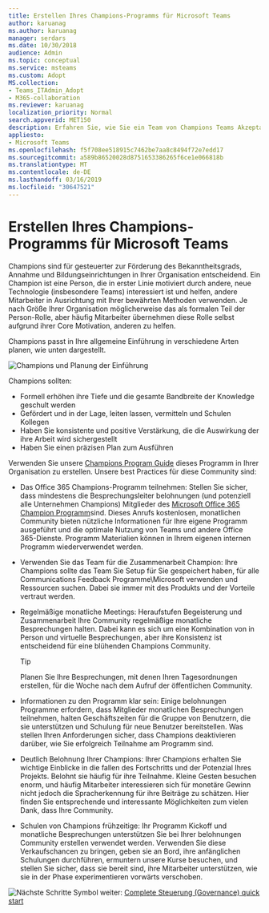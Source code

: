 ```yaml
---
title: Erstellen Ihres Champions-Programms für Microsoft Teams
author: karuanag
ms.author: karuanag
manager: serdars
ms.date: 10/30/2018
audience: Admin
ms.topic: conceptual
ms.service: msteams
ms.custom: Adopt
MS.collection:
- Teams_ITAdmin_Adopt
- M365-collaboration
ms.reviewer: karuanag
localization_priority: Normal
search.appverid: MET150
description: Erfahren Sie, wie Sie ein Team von Champions Teams Akzeptanz fördern Schulen.
appliesto:
- Microsoft Teams
ms.openlocfilehash: f5f708ee518915c7462be7aa8c8494f72e7edd17
ms.sourcegitcommit: a589b86520028d8751653386265f6ce1e066818b
ms.translationtype: MT
ms.contentlocale: de-DE
ms.lasthandoff: 03/16/2019
ms.locfileid: "30647521"
---
```

# <a name="create-your-champions-program-for-microsoft-teams"></a>Erstellen Ihres Champions-Programms für Microsoft Teams

Champions sind für gesteuerter zur Förderung des Bekanntheitsgrads, Annahme und Bildungseinrichtungen in Ihrer Organisation entscheidend. Ein Champion ist eine Person, die in erster Linie motiviert durch andere, neue Technologie (insbesondere Teams) interessiert ist und helfen, andere Mitarbeiter in Ausrichtung mit Ihrer bewährten Methoden verwenden. Je nach Größe Ihrer Organisation möglicherweise das als formalen Teil der Person-Rolle, aber häufig Mitarbeiter übernehmen diese Rolle selbst aufgrund ihrer Core Motivation, anderen zu helfen.

Champions passt in Ihre allgemeine Einführung in verschiedene Arten planen, wie unten dargestellt.

![Champions und Planung der Einführung](media/teams-adoption-champions.png)

Champions sollten:

- Formell erhöhen ihre Tiefe und die gesamte Bandbreite der Knowledge geschult werden
- Gefördert und in der Lage, leiten lassen, vermitteln und Schulen Kollegen
- Haben Sie konsistente und positive Verstärkung, die die Auswirkung der ihre Arbeit wird sichergestellt
- Haben Sie einen präzisen Plan zum Ausführen

Verwenden Sie unsere [Champions Program Guide](https://go.microsoft.com/fwlink/?linkid=854665) dieses Programm in Ihrer Organisation zu erstellen. Unsere best Practices für diese Community sind:

- Das Office 365 Champions-Programm teilnehmen: Stellen Sie sicher, dass mindestens die Besprechungsleiter belohnungen (und potenziell alle Unternehmen Champions) Mitglieder des [Microsoft Office 365 Champion Programm](https://aka.ms/O365Champions)sind. Dieses Anrufs kostenlosen, monatlichen Community bieten nützliche Informationen für Ihre eigene Programm ausgeführt und die optimale Nutzung von Teams und andere Office 365-Dienste. Programm Materialien können in Ihrem eigenen internen Programm wiederverwendet werden.

- Verwenden Sie das Team für die Zusammenarbeit Champion: Ihre Champions sollte das Team Sie Setup für Sie gespeichert haben, für alle Communications Feedback Programme\Microsoft verwenden und Ressourcen suchen.  Dabei sie immer mit des Produkts und der Vorteile vertraut werden.

- Regelmäßige monatliche Meetings: Heraufstufen Begeisterung und Zusammenarbeit Ihre Community regelmäßige monatliche Besprechungen halten. Dabei kann es sich um eine Kombination von in Person und virtuelle Besprechungen, aber ihre Konsistenz ist entscheidend für eine blühenden Champions Community.

    > [!TIP]
    > Planen Sie Ihre Besprechungen, mit denen Ihren Tagesordnungen erstellen, für die Woche nach dem Aufruf der öffentlichen Community. 

- Informationen zu den Programm klar sein: Einige belohnungen Programme erfordern, dass Mitglieder monatlichen Besprechungen teilnehmen, halten Geschäftszeiten für die Gruppe von Benutzern, die sie unterstützen und Schulung für neue Benutzer bereitstellen. Was stellen Ihren Anforderungen sicher, dass Champions deaktivieren darüber, wie Sie erfolgreich Teilnahme am Programm sind.

- Deutlich Belohnung Ihrer Champions: Ihrer Champions erhalten Sie wichtige Einblicke in die fallen des Fortschritts und der Potenzial Ihres Projekts. Belohnt sie häufig für ihre Teilnahme. Kleine Gesten besuchen enorm, und häufig Mitarbeiter interessieren sich für monetäre Gewinn nicht jedoch die Spracherkennung für ihre Beiträge zu schätzen. Hier finden Sie entsprechende und interessante Möglichkeiten zum vielen Dank, dass Ihre Community. 

- Schulen von Champions frühzeitige: Ihr Programm Kickoff und monatliche Besprechungen unterstützen Sie bei Ihrer belohnungen Community erstellen verwendet werden. Verwenden Sie diese Verkaufschancen zu bringen, geben sie an Bord, ihre anfänglichen Schulungen durchführen, ermuntern unsere Kurse besuchen, und stellen Sie sicher, dass sie bereit sind, ihre Mitarbeiter unterstützen, wie sie in der Phase experimentieren vorwärts verschoben.  

![Nächste Schritte Symbol](media/teams-adoption-next-icon.png) weiter: [Complete Steuerung (Governance) quick start](teams-adoption-governance-quick-start.md)

